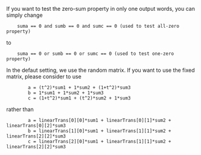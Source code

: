 If you want to test the zero-sum property in only one output words, you can simply change

        suma == 0 and sumb == 0 and sumc == 0 (used to test all-zero property)

to

        suma == 0 or sumb == 0 or sumc == 0 (used to test one-zero property)
        
        
 In the defaut setting, we use the random matrix. If you want to use the fixed matrix, please consider to use
 
            a = (t^2)*sum1 + 1*sum2 + (1+t^2)*sum3
            b = 1*sum1 + 1*sum2 + 1*sum3
            c = (1+t^2)*sum1 + (t^2)*sum2 + 1*sum3
 
 rather than
 
            a = linearTrans[0][0]*sum1 + linearTrans[0][1]*sum2 + linearTrans[0][2]*sum3
            b = linearTrans[1][0]*sum1 + linearTrans[1][1]*sum2 + linearTrans[2][2]*sum3
            c = linearTrans[2][0]*sum1 + linearTrans[1][1]*sum2 + linearTrans[2][2]*sum3
 
 
